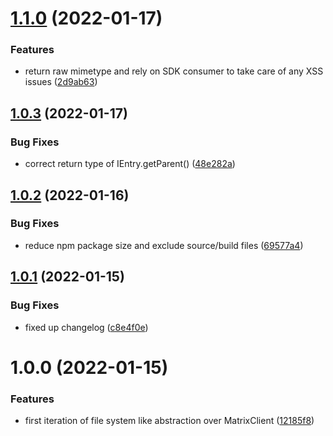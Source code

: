# [1.1.0](https://github.com/matrix-org/matrix-files-sdk/compare/v1.0.3...v1.1.0) (2022-01-17)


### Features

* return raw mimetype and rely on SDK consumer to take care of any XSS issues ([2d9ab63](https://github.com/matrix-org/matrix-files-sdk/commit/2d9ab6387f2abf9ff88c77cbd867c95ffc7feb4a))

## [1.0.3](https://github.com/matrix-org/matrix-files-sdk/compare/v1.0.2...v1.0.3) (2022-01-17)


### Bug Fixes

* correct return type of IEntry.getParent() ([48e282a](https://github.com/matrix-org/matrix-files-sdk/commit/48e282a4ce83fbbb2bcef892e07caf8522986e43))

## [1.0.2](https://github.com/matrix-org/matrix-files-sdk/compare/v1.0.1...v1.0.2) (2022-01-16)


### Bug Fixes

* reduce npm package size and exclude source/build files ([69577a4](https://github.com/matrix-org/matrix-files-sdk/commit/69577a428eae33ec430273b7e0519674b8ac426e))

## [1.0.1](https://github.com/matrix-org/matrix-files-sdk/compare/v1.0.0...v1.0.1) (2022-01-15)


### Bug Fixes

* fixed up changelog ([c8e4f0e](https://github.com/matrix-org/matrix-files-sdk/commit/c8e4f0e1b5bd95d6c8428aab6fb1002736373eae))

# 1.0.0 (2022-01-15)


### Features

* first iteration of file system like abstraction over MatrixClient ([12185f8](https://github.com/matrix-org/matrix-files-sdk/commit/12185f8d34c937141a1a21343421655a655b7726))
